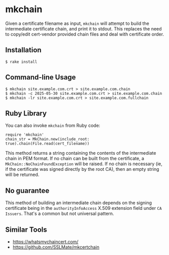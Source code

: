 # mkchain

Given a certificate filename as input, `mkchain` will attempt to build the
intermediate certificate chain, and print it to stdout. This replaces the
need to copy/edit cert-vendor provided chain files and deal with certificate
order.

## Installation

    $ rake install

## Command-line Usage

    $ mkchain site.example.com.crt > site.example.com.chain
    $ mkchain -c 2025-05-30 site.example.com.crt > site.example.com.chain
    $ mkchain -lr site.example.com.crt > site.example.com.fullchain

## Ruby Library

You can also invoke `mkchain` from Ruby code:

    require 'mkchain'
    chain_str = MkChain.new(include_root: true).chain(File.read(cert_filename))

This method returns a string containing the contents of the intermediate
chain in PEM format. If no chain can be built from the certificate, a
`MkChain::NoChainFoundException` will be raised. If no chain is necessary
(ie, if the certificate was signed directly by the root CA), then an empty
string will be returned.

## No guarantee

This method of building an intermediate chain depends on the signing
certificate being in the `authorityInfoAccess` X.509 extension field under
`CA Issuers`. That's a common but not universal pattern.

## Similar Tools

* https://whatsmychaincert.com/
* https://github.com/SSLMate/mkcertchain
